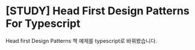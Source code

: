 # [STUDY] Head First Design Patterns For Typescript

Head first Design Patterns 책 예제를 typescript로 바꿔봤습니다.
